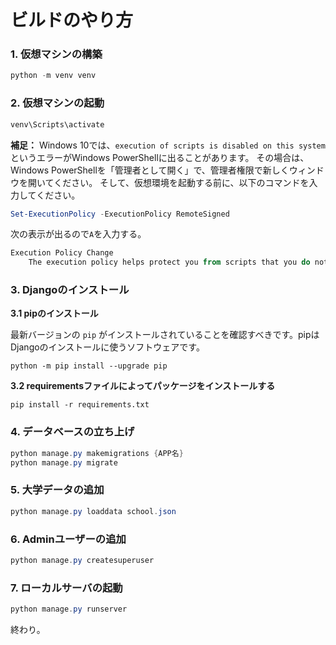 # ビルドのやり方
### 1. 仮想マシンの構築

```powershell
python -m venv venv
```

### 2. 仮想マシンの起動

```powershell
venv\Scripts\activate
```

**補足：**
Windows 10では、`execution of scripts is disabled on this system`というエラーがWindows PowerShellに出ることがあります。 その場合は、Windows PowerShellを「管理者として開く」で、管理者権限で新しくウィンドウを開いてください。 そして、仮想環境を起動する前に、以下のコマンドを入力してください。

```powershell
Set-ExecutionPolicy -ExecutionPolicy RemoteSigned
```

次の表示が出るので`A`を入力する。

```powershell
Execution Policy Change
    The execution policy helps protect you from scripts that you do not trust. Changing the execution policy might expose you to the security risks described in the about_Execution_Policies help topic at http://go.microsoft.com/fwlink/?LinkID=135170. Do you want to change the execution policy? [Y] Yes  [A] Yes to All  [N] No  [L] No to All  [S] Suspend  [?] Help (default is "N")
```

### 3. Djangoのインストール

**3.1 pipのインストール**

最新バージョンの `pip` がインストールされていることを確認すべきです。pipはDjangoのインストールに使うソフトウェアです。

```
python -m pip install --upgrade pip
```

****3.2 requirementsファイルによってパッケージをインストールする****

```
pip install -r requirements.txt
```

### 4. データベースの立ち上げ

```powershell
python manage.py makemigrations {APP名}
python manage.py migrate
```
### 5. 大学データの追加
```powershell
python manage.py loaddata school.json
```
### 6. Adminユーザーの追加

```powershell
python manage.py createsuperuser
```
### 7. ローカルサーバの起動

```powershell
python manage.py runserver
```

終わり。
